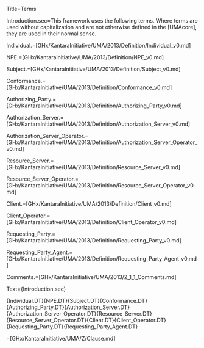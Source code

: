Title=Terms

Introduction.sec=This framework uses the following terms. Where terms are used without capitalization and are not otherwise defined in the [UMAcore], they are used in their normal sense.


Individual.=[GHx/KantaraInitiative/UMA/2013/Definition/Individual_v0.md]

NPE.=[GHx/KantaraInitiative/UMA/2013/Definition/NPE_v0.md]

Subject.=[GHx/KantaraInitiative/UMA/2013/Definition/Subject_v0.md]

Conformance.=[GHx/KantaraInitiative/UMA/2013/Definition/Conformance_v0.md]


Authorizing_Party.=[GHx/KantaraInitiative/UMA/2013/Definition/Authorizing_Party_v0.md]


Authorization_Server.=[GHx/KantaraInitiative/UMA/2013/Definition/Authorization_Server_v0.md]

Authorization_Server_Operator.=[GHx/KantaraInitiative/UMA/2013/Definition/Authorization_Server_Operator_v0.md]


Resource_Server.=[GHx/KantaraInitiative/UMA/2013/Definition/Resource_Server_v0.md]


Resource_Server_Operator.=[GHx/KantaraInitiative/UMA/2013/Definition/Resource_Server_Operator_v0.md]


Client.=[GHx/KantaraInitiative/UMA/2013/Definition/Client_v0.md]


Client_Operator.=[GHx/KantaraInitiative/UMA/2013/Definition/Client_Operator_v0.md]


Requesting_Party.=[GHx/KantaraInitiative/UMA/2013/Definition/Requesting_Party_v0.md]

Requesting_Party_Agent.=[GHx/KantaraInitiative/UMA/2013/Definition/Requesting_Party_Agent_v0.md]

Comments.=[GHx/KantaraInitiative/UMA/2013/2_1_1_Comments.md]

Text={Introduction.sec}<dl><dl>{Individual.DT}{NPE.DT}{Subject.DT}{Conformance.DT}{Authorizing_Party.DT}{Authorization_Server.DT}{Authorization_Server_Operator.DT}{Resource_Server.DT}{Resource_Server_Operator.DT}{Client.DT}{Client_Operator.DT}{Requesting_Party.DT}{Requesting_Party_Agent.DT}</dl></dl>

=[GHx/KantaraInitiative/UMA/Z/Clause.md]